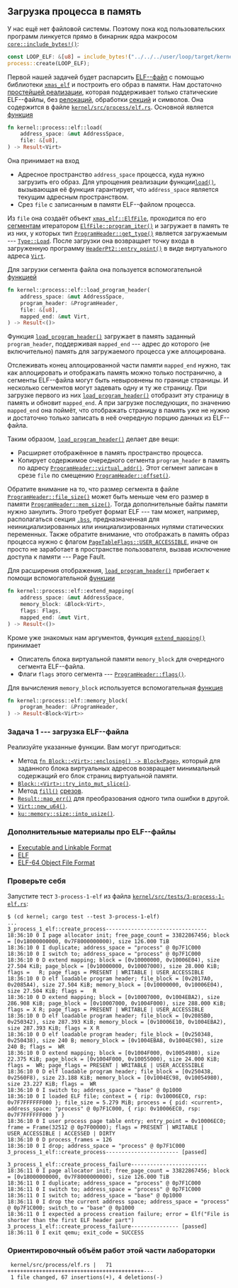 ## Загрузка процесса в память

У нас ещё нет файловой системы.
Поэтому пока код пользовательских программ линкуется прямо в бинарник ядра макросом
[`core::include_bytes!()`](https://doc.rust-lang.org/core/macro.include_bytes.html):

```rust
const LOOP_ELF: &[u8] = include_bytes!("../../../user/loop/target/kernel/debug/loop");
process::create(LOOP_ELF);
```

Первой нашей задачей будет распарсить
[ELF--файл](https://en.wikipedia.org/wiki/Executable_and_Linkable_Format)
с помощью библиотеки
[`xmas_elf`](../../doc/xmas_elf/index.html) и построить его образ в памяти.
Нам достаточно [простейшей реализации](https://wiki.osdev.org/ELF#Loading_ELF_Binaries),
которая поддерживает только статические ELF--файлы,
без [релокаций](https://wiki.osdev.org/ELF#Relocation), обработки
[секций](https://en.wikipedia.org/wiki/Executable_and_Linkable_Format#Section_header) и символов.
Она содержится в файле [`kernel/src/process/elf.rs`](https://gitlab.com/sergey-v-galtsev/nikka-public/-/blob/master/kernel/src/process/elf.rs).
Основной является [функция](../../doc/kernel/process/elf/fn.load.html)

```rust
fn kernel::process::elf::load(
    address_space: &mut AddressSpace,
    file: &[u8],
) -> Result<Virt>
```

Она принимает на вход

- Адресное пространство `address_space` процесса, куда нужно загрузить его образ. Для упрощения реализации функции[`load()`](../../doc/kernel/process/elf/fn.load.html), вызывающая её функция гарантирует, что `address_space` является текущим адресным пространством.
- Срез `file` с записанным в памяти ELF--файлом процесса.

Из `file` она создаёт объект [`xmas_elf::ElfFile`](../../doc/xmas_elf/struct.ElfFile.html),
проходится по его
[сегментам](https://en.wikipedia.org/wiki/Executable_and_Linkable_Format#Program_header) итератором
[`ElfFile::program_iter()`](../../doc/xmas_elf/struct.ElfFile.html#method.program_iter)
и загружает в память те из них, у которых тип
[`ProgramHeader::get_type()`](../../doc/xmas_elf/program/enum.ProgramHeader.html#method.get_type)
является загружаемым ---
[`Type::Load`](../../doc/xmas_elf/program/enum.Type.html#variant.Load).
После загрузки она возвращает точку входа в загруженную программу
[`HeaderPt2::entry_point()`](../../doc/xmas_elf/header/enum.HeaderPt2.html#method.entry_point)
в виде виртуального адреса
[`Virt`](../../doc/ku/memory/addr/type.Virt.html).

Для загрузки сегмента файла она пользуется вспомогательной [функцией](../../doc/kernel/process/elf/fn.load_program_header.html)

```rust
fn kernel::process::elf::load_program_header(
    address_space: &mut AddressSpace,
    program_header: &ProgramHeader,
    file: &[u8],
    mapped_end: &mut Virt,
) -> Result<()>
```

Функция [`load_program_header()`](../../doc/kernel/process/elf/fn.load_program_header.html)
загружает в память заданный `program_header`, поддерживая `mapped_end` ---
адрес до которого (не включительно) память для загружаемого процесса уже аллоцирована.

Отслеживать конец аллоцированной части памяти `mapped_end` нужно,
так как аллоцировать и отображать память можно только постранично,
а сегменты ELF--файла могут быть невыровнены по границе страницы.
И несколько сегментов могут задевать одну и ту же страницу.
При загрузке первого из них
[`load_program_header()`](../../doc/kernel/process/elf/fn.load_program_header.html)
отобразит эту страницу в память и обновит `mapped_end`.
А при загрузке последующих, по значению `mapped_end` она поймёт, что отображать страницу в память уже не нужно
и достаточно только записать в неё очередную порцию данных из ELF--файла.

Таким образом,
[`load_program_header()`](../../doc/kernel/process/elf/fn.load_program_header.html)
делает две вещи:

- Расширяет отображённое в память пространство процесса.
- Копирует содержимое очередного сегмента `program_header` в память по адресу [`ProgramHeader::virtual_addr()`](../../doc/xmas_elf/program/enum.ProgramHeader.html#method.virtual_addr). Этот сегмент записан в срезе `file` по смещению [`ProgramHeader::offset()`](../../doc/xmas_elf/program/enum.ProgramHeader.html#method.offset).

Обратите внимание на то, что размер сегмента в файле
[`ProgramHeader::file_size()`](../../doc/xmas_elf/program/enum.ProgramHeader.html#method.file_size)
может быть меньше чем его размер в памяти
[`ProgramHeader::mem_size()`](../../doc/xmas_elf/program/enum.ProgramHeader.html#method.mem_size).
Тогда дополнительные байты памяти нужно занулить.
Этого требует формат ELF --- там может, например, располагаться секция
[`.bss`](https://en.wikipedia.org/wiki/.bss),
предназначенная для неинициализированных или инициализированных нулями статических переменных.
Также обратите внимание, что отображать в память образ процесса нужно с флагом
[`PageTableFlags::USER_ACCESSIBLE`](../../doc/ku/memory/mmu/struct.PageTableFlags.html#associatedconstant.USER_ACCESSIBLE),
иначе он просто не заработает в пространстве пользователя,
вызвав исключение доступа к памяти --- Page Fault.

Для расширения отображения,
[`load_program_header()`](../../doc/kernel/process/elf/fn.load_program_header.html)
прибегает к помощи вспомогательной
[функции](../../doc/kernel/process/elf/fn.extend_mapping.html)

```rust
fn kernel::process::elf::extend_mapping(
    address_space: &mut AddressSpace,
    memory_block: &Block<Virt>,
    flags: Flags,
    mapped_end: &mut Virt,
) -> Result<()>
```

Кроме уже знакомых нам аргументов, функция
[`extend_mapping()`](../../doc/kernel/process/elf/fn.extend_mapping.html)
принимает

- Описатель блока виртуальной памяти `memory_block` для очередного сегмента ELF--файла.
- Флаги `flags` этого сегмента --- [`ProgramHeader::flags()`](../../doc/xmas_elf/program/enum.ProgramHeader.html#method.flags).

Для вычисления `memory_block` используется вспомогательная [функция](../../doc/kernel/process/elf/fn.memory_block.html)

```rust
fn kernel::process::elf::memory_block(
    program_header: &ProgramHeader,
) -> Result<Block<Virt>>
```


### Задача 1 --- загрузка ELF--файла

Реализуйте указанные функции.
Вам могут пригодиться:

- Метод [`fn Block::<Virt>::enclosing() -> Block<Page>`](../../doc/ku/memory/block/struct.Block.html#method.enclosing), который для заданного блока виртуальных адресов возвращает минимальный содержащий его блок страниц виртуальной памяти.
- [`Block::<Virt>::try_into_mut_slice()`](../../doc/ku/memory/block/struct.Block.html#method.try_into_mut_slice).
- Метод [`fill()`](https://doc.rust-lang.org/nightly/core/primitive.slice.html#method.fill) [срезов](https://doc.rust-lang.ru/book/ch04-03-slices.html).
- [`Result::map_err()`](https://doc.rust-lang.org/nightly/core/result/enum.Result.html#method.map_err) для преобразования одного типа ошибки в другой.
- [`Virt::new_u64()`](../../doc/ku/memory/addr/struct.Addr.html#method.new_u64).
- [`ku::memory::size::into_usize()`](../../doc/ku/memory/size/fn.into_usize.html).


### Дополнительные материалы про ELF--файлы

- [Executable and Linkable Format](https://en.wikipedia.org/wiki/Executable_and_Linkable_Format)
- [ELF](https://wiki.osdev.org/ELF)
- [ELF-64 Object File Format](https://www.uclibc.org/docs/elf-64-gen.pdf)


### Проверьте себя

Запустите тест `3-process-1-elf` из файла
[`kernel/src/tests/3-process-1-elf.rs`](https://gitlab.com/sergey-v-galtsev/nikka-public/-/blob/master/kernel/src/tests/3-process-1-elf.rs):

```console
$ (cd kernel; cargo test --test 3-process-1-elf)
...
3_process_1_elf::create_process--------------------------------
18:36:10 0 I page allocator init; free_page_count = 33822867456; block = [0v18000000000, 0v7F8000000000), size 126.000 TiB
18:36:10 0 I duplicate; address_space = "process" @ 0p7F1C000
18:36:10 0 I switch to; address_space = "process" @ 0p7F1C000
18:36:10 0 D extend mapping; block = [0v10000000, 0v10006E04), size 27.504 KiB; page_block = [0v10000000, 0v10007000), size 28.000 KiB; flags =   R; page_flags = PRESENT | WRITABLE | USER_ACCESSIBLE
18:36:10 0 D elf loadable program header; file_block = [0v2017A0, 0v2085A4), size 27.504 KiB; memory_block = [0v10000000, 0v10006E04), size 27.504 KiB; flags =   R
18:36:10 0 D extend mapping; block = [0v10007000, 0v1004EBA2), size 286.908 KiB; page_block = [0v10007000, 0v1004F000), size 288.000 KiB; flags = X R; page_flags = PRESENT | WRITABLE | USER_ACCESSIBLE
18:36:10 0 D elf loadable program header; file_block = [0v2085B0, 0v250342), size 287.393 KiB; memory_block = [0v10006E10, 0v1004EBA2), size 287.393 KiB; flags = X R
18:36:10 0 D elf loadable program header; file_block = [0v250348, 0v250438), size 240 B; memory_block = [0v1004EBA8, 0v1004EC98), size 240 B; flags =  WR
18:36:10 0 D extend mapping; block = [0v1004F000, 0v10054980), size 22.375 KiB; page_block = [0v1004F000, 0v10055000), size 24.000 KiB; flags =  WR; page_flags = PRESENT | WRITABLE | USER_ACCESSIBLE
18:36:10 0 D elf loadable program header; file_block = [0v250438, 0v2560F8), size 23.188 KiB; memory_block = [0v1004EC98, 0v10054980), size 23.227 KiB; flags =  WR
18:36:10 0 I switch to; address_space = "base" @ 0p1000
18:36:10 0 I loaded ELF file; context = { rip: 0v10006EC0, rsp: 0v7F7FFFFFF000 }; file_size = 5.279 MiB; process = { pid: <current>, address_space: "process" @ 0p7F1C000, { rip: 0v10006EC0, rsp: 0v7F7FFFFFF000 } }
18:36:10 0 I user process page table entry; entry_point = 0v10006EC0; frame = Frame(32512 @ 0p7F00000); flags = PRESENT | WRITABLE | USER_ACCESSIBLE | ACCESSED | DIRTY
18:36:10 0 D process_frames = 126
18:36:10 0 I drop; address_space = "process" @ 0p7F1C000
3_process_1_elf::create_process----------------------- [passed]

3_process_1_elf::create_process_failure------------------------
18:36:11 0 I page allocator init; free_page_count = 33822867456; block = [0v18000000000, 0v7F8000000000), size 126.000 TiB
18:36:11 0 I duplicate; address_space = "process" @ 0p7F1C000
18:36:11 0 I switch to; address_space = "process" @ 0p7F1C000
18:36:11 0 I switch to; address_space = "base" @ 0p1000
18:36:11 0 I drop the current address space; address_space = "process" @ 0p7F1C000; switch_to = "base" @ 0p1000
18:36:11 0 I expected a process creation failure; error = Elf("File is shorter than the first ELF header part")
3_process_1_elf::create_process_failure--------------- [passed]
18:36:11 0 I exit qemu; exit_code = SUCCESS
```


### Ориентировочный объём работ этой части лабораторки

```console
 kernel/src/process/elf.rs |   71 +++++++++++++++++++++++++++++++++++++++++++---
 1 file changed, 67 insertions(+), 4 deletions(-)
```

